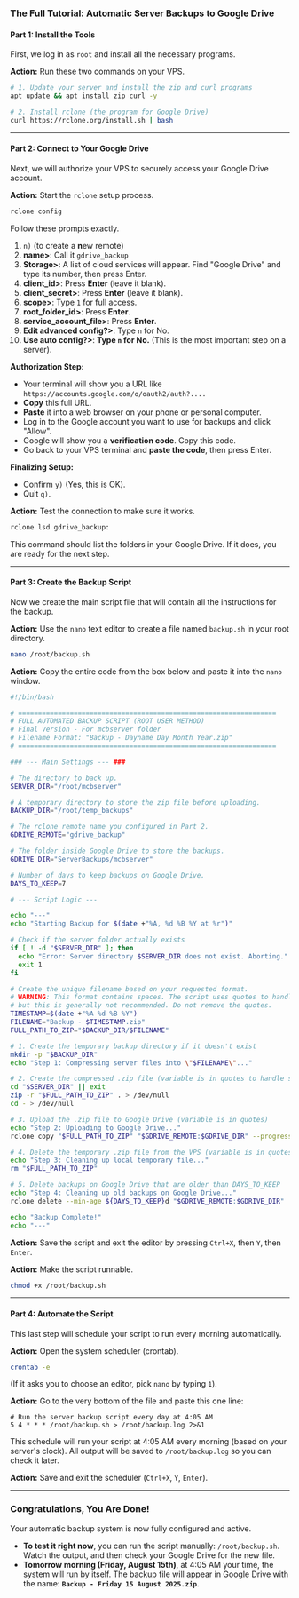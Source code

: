 ### **The Full Tutorial: Automatic Server Backups to Google Drive**

#### **Part 1: Install the Tools**

First, we log in as `root` and install all the necessary programs.

**Action:** Run these two commands on your VPS.

```bash
# 1. Update your server and install the zip and curl programs
apt update && apt install zip curl -y

# 2. Install rclone (the program for Google Drive)
curl https://rclone.org/install.sh | bash
```

-----

#### **Part 2: Connect to Your Google Drive**

Next, we will authorize your VPS to securely access your Google Drive account.

**Action:** Start the `rclone` setup process.

```bash
rclone config
```

Follow these prompts exactly.

1.  `n)` (to create a **n**ew remote)
2.  **name\>**: Call it `gdrive_backup`
3.  **Storage\>**: A list of cloud services will appear. Find "Google Drive" and type its number, then press Enter.
4.  **client\_id\>**: Press **Enter** (leave it blank).
5.  **client\_secret\>**: Press **Enter** (leave it blank).
6.  **scope\>**: Type `1` for full access.
7.  **root\_folder\_id\>**: Press **Enter**.
8.  **service\_account\_file\>**: Press **Enter**.
9.  **Edit advanced config?\>**: Type `n` for No.
10. **Use auto config?\>**: **Type `n` for No.** (This is the most important step on a server).

**Authorization Step:**

  * Your terminal will show you a URL like `https://accounts.google.com/o/oauth2/auth?....`
  * **Copy** this full URL.
  * **Paste** it into a web browser on your phone or personal computer.
  * Log in to the Google account you want to use for backups and click "Allow".
  * Google will show you a **verification code**. Copy this code.
  * Go back to your VPS terminal and **paste the code**, then press Enter.

**Finalizing Setup:**

  * Confirm `y)` (Yes, this is OK).
  * Quit `q)`.

**Action:** Test the connection to make sure it works.

```bash
rclone lsd gdrive_backup:
```

This command should list the folders in your Google Drive. If it does, you are ready for the next step.

-----

#### **Part 3: Create the Backup Script**

Now we create the main script file that will contain all the instructions for the backup.

**Action:** Use the `nano` text editor to create a file named `backup.sh` in your root directory.

```bash
nano /root/backup.sh
```

**Action:** Copy the entire code from the box below and paste it into the `nano` window.

```sh
#!/bin/bash

# =================================================================
# FULL AUTOMATED BACKUP SCRIPT (ROOT USER METHOD)
# Final Version - For mcbserver folder
# Filename Format: "Backup - Dayname Day Month Year.zip"
# =================================================================

### --- Main Settings --- ###

# The directory to back up.
SERVER_DIR="/root/mcbserver"

# A temporary directory to store the zip file before uploading.
BACKUP_DIR="/root/temp_backups"

# The rclone remote name you configured in Part 2.
GDRIVE_REMOTE="gdrive_backup"

# The folder inside Google Drive to store the backups.
GDRIVE_DIR="ServerBackups/mcbserver"

# Number of days to keep backups on Google Drive.
DAYS_TO_KEEP=7

# --- Script Logic ---

echo "---"
echo "Starting Backup for $(date +"%A, %d %B %Y at %r")"

# Check if the server folder actually exists
if [ ! -d "$SERVER_DIR" ]; then
  echo "Error: Server directory $SERVER_DIR does not exist. Aborting."
  exit 1
fi

# Create the unique filename based on your requested format.
# WARNING: This format contains spaces. The script uses quotes to handle it,
# but this is generally not recommended. Do not remove the quotes.
TIMESTAMP=$(date +"%A %d %B %Y") 
FILENAME="Backup - $TIMESTAMP.zip"
FULL_PATH_TO_ZIP="$BACKUP_DIR/$FILENAME"

# 1. Create the temporary backup directory if it doesn't exist
mkdir -p "$BACKUP_DIR"
echo "Step 1: Compressing server files into \"$FILENAME\"..."

# 2. Create the compressed .zip file (variable is in quotes to handle spaces)
cd "$SERVER_DIR" || exit
zip -r "$FULL_PATH_TO_ZIP" . > /dev/null
cd - > /dev/null

# 3. Upload the .zip file to Google Drive (variable is in quotes)
echo "Step 2: Uploading to Google Drive..."
rclone copy "$FULL_PATH_TO_ZIP" "$GDRIVE_REMOTE:$GDRIVE_DIR" --progress

# 4. Delete the temporary .zip file from the VPS (variable is in quotes)
echo "Step 3: Cleaning up local temporary file..."
rm "$FULL_PATH_TO_ZIP"

# 5. Delete backups on Google Drive that are older than DAYS_TO_KEEP
echo "Step 4: Cleaning up old backups on Google Drive..."
rclone delete --min-age ${DAYS_TO_KEEP}d "$GDRIVE_REMOTE:$GDRIVE_DIR"

echo "Backup Complete!"
echo "---"
```

**Action:** Save the script and exit the editor by pressing `Ctrl+X`, then `Y`, then `Enter`.

**Action:** Make the script runnable.

```bash
chmod +x /root/backup.sh
```

-----

#### **Part 4: Automate the Script**

This last step will schedule your script to run every morning automatically.

**Action:** Open the system scheduler (crontab).

```bash
crontab -e
```

(If it asks you to choose an editor, pick `nano` by typing `1`).

**Action:** Go to the very bottom of the file and paste this one line:

```crontab
# Run the server backup script every day at 4:05 AM
5 4 * * * /root/backup.sh > /root/backup.log 2>&1
```

This schedule will run your script at 4:05 AM every morning (based on your server's clock). All output will be saved to `/root/backup.log` so you can check it later.

**Action:** Save and exit the scheduler (`Ctrl+X`, `Y`, `Enter`).

-----

### **Congratulations, You Are Done\!**

Your automatic backup system is now fully configured and active.

  * **To test it right now**, you can run the script manually: `/root/backup.sh`. Watch the output, and then check your Google Drive for the new file.
  * **Tomorrow morning (Friday, August 15th)**, at 4:05 AM your time, the system will run by itself. The backup file will appear in Google Drive with the name: **`Backup - Friday 15 August 2025.zip`**.
